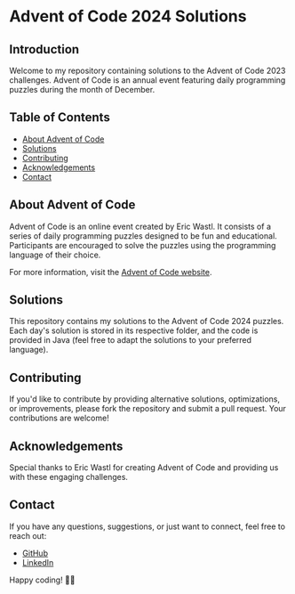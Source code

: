 # Advent of Code 2024 Solutions

## Introduction

Welcome to my repository containing solutions to the Advent of Code 2023 challenges. Advent of Code is an annual event featuring daily programming puzzles during the month of December.

## Table of Contents

- [About Advent of Code](#about-advent-of-code)
- [Solutions](#solutions)
- [Contributing](#contributing)
- [Acknowledgements](#acknowledgements)
- [Contact](#contact)

## About Advent of Code

Advent of Code is an online event created by Eric Wastl. It consists of a series of daily programming puzzles designed to be fun and educational. Participants are encouraged to solve the puzzles using the programming language of their choice.

For more information, visit the [Advent of Code website](https://[adventofcode](https://adventofcode.com/).com/).

## Solutions

This repository contains my solutions to the Advent of Code 2024 puzzles. Each day's solution is stored in its respective folder, and the code is provided in Java (feel free to adapt the solutions to your preferred language).

## Contributing

If you'd like to contribute by providing alternative solutions, optimizations, or improvements, please fork the repository and submit a pull request. Your contributions are welcome!

## Acknowledgements

Special thanks to Eric Wastl for creating Advent of Code and providing us with these engaging challenges.

## Contact

If you have any questions, suggestions, or just want to connect, feel free to reach out:

- [GitHub](https://github.com/namanlab)
- [LinkedIn](https://www.linkedin.com/in/naman-agr/)

Happy coding! 🎄✨
